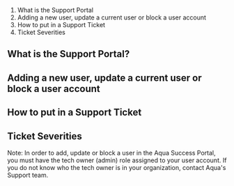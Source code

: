 
1. What is the Support Portal
2. Adding a new user, update a current user or block a user account
3. How to put in a Support Ticket
4. Ticket Severities 


## **What is the Support Portal?**
## **Adding a new user, update a current user or block a user account**
## **How to put in a Support Ticket**
## **Ticket Severities**


Note: In order to add, update or block a user in the Aqua Success Portal, you must have the tech owner (admin) role assigned to your user account.  If you do not know who the tech owner is in your organization, contact Aqua's Support team.


